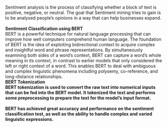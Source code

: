 Sentiment analysis is the process of classifying whether a block of text is positive, negative, or neutral. The goal that Sentiment mining tries to gain is to be analysed people’s opinions in a way that can help businesses expand.<br>
<br>
<b>Sentiment Classification using BERT</b>
<br>
BERT is a powerful technique for natural language processing that can improve how well computers comprehend human language. The foundation of BERT is the idea of exploiting bidirectional context to acquire complex and insightful word and phrase representations. By simultaneously examining both sides of a word’s context, BERT can capture a word’s whole meaning in its context, in contrast to earlier models that only considered the left or right context of a word. This enables BERT to deal with ambiguous and complex linguistic phenomena including polysemy, co-reference, and long-distance relationships.
<br>
<b>BERT Tokenization<b><br>
BERT tokenization is used to convert the raw text into numerical inputs that can be fed into the BERT model. It tokenized the text and performs some preprocessing to prepare the text for the model’s input format. <br><br>
BERT has achieved great accuracy and performance on the sentiment classification test, as well as the ability to handle complex and varied linguistic expressions.
